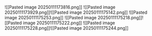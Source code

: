 ![[Pasted image 20250111173816.png]]
![[Pasted image 20250111173929.png]]![[Pasted image 20250111175142.png]]
![[Pasted image 20250111175253.png]]
![[Pasted image 20250111175218.png]]![[Pasted image 20250111175222.png]]
![[Pasted image 20250111175228.png]]![[Pasted image 20250111175244.png]]